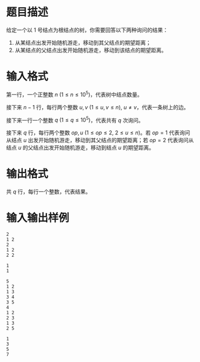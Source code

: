 # 题目描述

给定一个以 $1$ 号结点为根结点的树，你需要回答以下两种询问的结果：

1. 从某结点出发开始随机游走，移动到其父结点的期望距离；
2. 从某结点的父结点出发开始随机游走，移动到该结点的期望距离。

# 输入格式

第一行，一个正整数 $n~(1 \leq n \leq {10}^5)$，代表树中结点数量。

接下来 $n-1$ 行，每行两个整数 $u,v~(1 \leq u,v \leq n),~u \neq v$，代表一条树上的边。

接下来一行一个整数 $q~(1 \leq q \leq {10}^5)$，代表共有 $q$ 次询问。

接下来 $q$ 行，每行两个整数 $op,u~(1 \leq op \leq 2,~2 \leq u \leq n)$。若 $op=1$ 代表询问从结点 $u$ 出发开始随机游走，移动到其父结点的期望距离；若 $op=2$ 代表询问从结点 $u$ 的父结点出发开始随机游走，移动到结点 $u$ 的期望距离。

# 输出格式

共 $q$ 行，每行一个整数，代表结果。

# 输入输出样例

```input1
2
1 2
2
1 2
2 2
```

```output1
1
1
```

```input2
5
1 2
1 3
3 4
3 5
4
1 2
2 3
1 3
2 5
```

```output2
1
3
5
7
```

